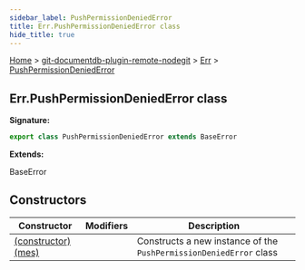 ```yaml
---
sidebar_label: PushPermissionDeniedError
title: Err.PushPermissionDeniedError class
hide_title: true
---
```


[Home](./index.md) &gt; [git-documentdb-plugin-remote-nodegit](./git-documentdb-plugin-remote-nodegit.md) &gt; [Err](./git-documentdb-plugin-remote-nodegit.err.md) &gt; [PushPermissionDeniedError](./git-documentdb-plugin-remote-nodegit.err.pushpermissiondeniederror.md)

## Err.PushPermissionDeniedError class


<b>Signature:</b>

```typescript
export class PushPermissionDeniedError extends BaseError 
```
<b>Extends:</b>

BaseError

## Constructors

|  Constructor | Modifiers | Description |
|  --- | --- | --- |
|  [(constructor)(mes)](./git-documentdb-plugin-remote-nodegit.err.pushpermissiondeniederror._constructor_.md) |  | Constructs a new instance of the <code>PushPermissionDeniedError</code> class |

